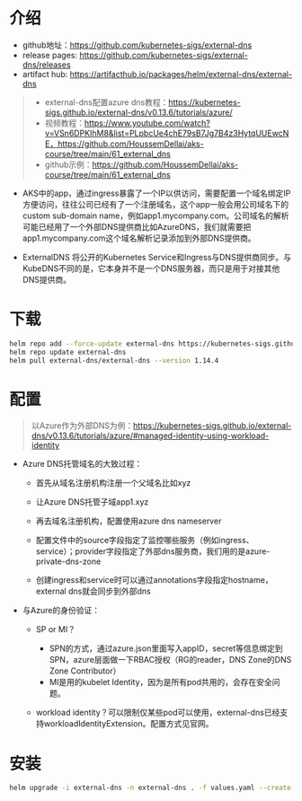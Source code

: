 # 介绍

- github地址：https://github.com/kubernetes-sigs/external-dns
- release pages: https://github.com/kubernetes-sigs/external-dns/releases
- artifact hub: https://artifacthub.io/packages/helm/external-dns/external-dns

> - external-dns配置azure dns教程：https://kubernetes-sigs.github.io/external-dns/v0.13.6/tutorials/azure/
> - 视频教程：https://www.youtube.com/watch?v=VSn6DPKIhM8&list=PLpbcUe4chE79sB7Jg7B4z3HytqUUEwcNE，https://github.com/HoussemDellai/aks-course/tree/main/61_external_dns
> - github示例：https://github.com/HoussemDellai/aks-course/tree/main/61_external_dns
> 

- AKS中的app，通过ingress暴露了一个IP以供访问，需要配置一个域名绑定IP方便访问，往往公司已经有了一个注册域名，这个app一般会用公司域名下的custom sub-domain name，例如app1.mycompany.com。公司域名的解析可能已经用了一个外部DNS提供商比如AzureDNS，我们就需要把app1.mycompany.com这个域名解析记录添加到外部DNS提供商。

- ExternalDNS 将公开的Kubernetes Service和Ingress与DNS提供商同步。与KubeDNS不同的是，它本身并不是一个DNS服务器，而只是用于对接其他DNS提供商。

# 下载

~~~sh
helm repo add --force-update external-dns https://kubernetes-sigs.github.io/external-dns
helm repo update external-dns
helm pull external-dns/external-dns --version 1.14.4
~~~

# 配置

> 以Azure作为外部DNS为例：https://kubernetes-sigs.github.io/external-dns/v0.13.6/tutorials/azure/#managed-identity-using-workload-identity

- Azure DNS托管域名的大致过程：

  - 首先从域名注册机构注册一个父域名比如xyz


  - 让Azure DNS托管子域app1.xyz


  - 再去域名注册机构，配置使用azure dns nameserver
  - 配置文件中的source字段指定了监控哪些服务（例如ingress、service）；provider字段指定了外部dns服务商，我们用的是azure-private-dns-zone
  - 创建ingress和service时可以通过annotations字段指定hostname，external dns就会同步到外部dns
- 与Azure的身份验证：

  - SP or MI？
    - SPN的方式，通过azure.json里面写入appID，secret等信息绑定到SPN，azure层面做一下RBAC授权（RG的reader，DNS Zone的DNS Zone Contributor）
    - MI是用的kubelet Identity，因为是所有pod共用的，会存在安全问题。

  - workload identity？可以限制仅某些pod可以使用，external-dns已经支持workloadIdentityExtension。配置方式见官网。

# 安装

~~~sh
helm upgrade -i external-dns -n external-dns . -f values.yaml --create-namespace
~~~

